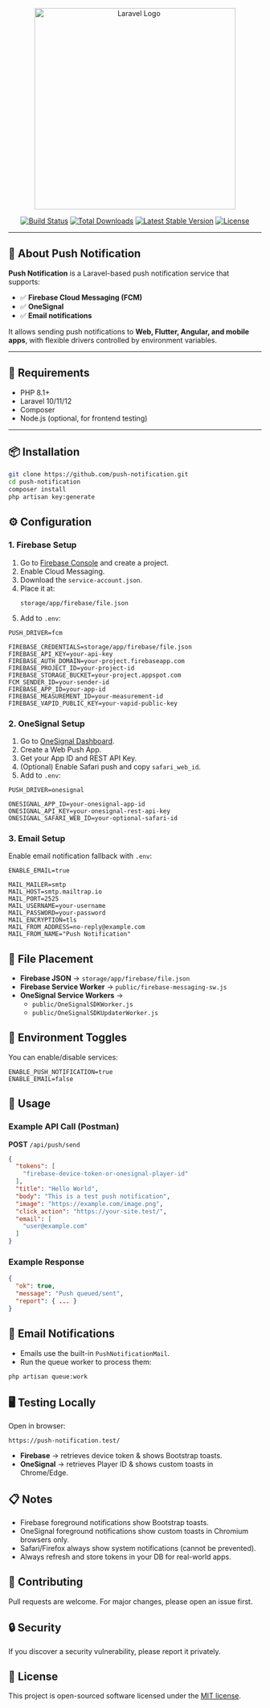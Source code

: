 <p align="center"><a href="https://laravel.com" target="_blank"><img src="https://raw.githubusercontent.com/laravel/art/master/logo-lockup/5%20SVG/2%20CMYK/1%20Full%20Color/laravel-logolockup-cmyk-red.svg" width="400" alt="Laravel Logo"></a></p>

<p align="center">
<a href="https://github.com/laravel/framework/actions"><img src="https://github.com/laravel/framework/workflows/tests/badge.svg" alt="Build Status"></a>
<a href="https://packagist.org/packages/laravel/framework"><img src="https://img.shields.io/packagist/dt/laravel/framework" alt="Total Downloads"></a>
<a href="https://packagist.org/packages/laravel/framework"><img src="https://img.shields.io/packagist/v/laravel/framework" alt="Latest Stable Version"></a>
<a href="https://packagist.org/packages/laravel/framework"><img src="https://img.shields.io/packagist/l/laravel/framework" alt="License"></a>
</p>

---

## 📌 About Push Notification

**Push Notification** is a Laravel-based push notification service that supports:

- ✅ **Firebase Cloud Messaging (FCM)**  
- ✅ **OneSignal**  
- ✅ **Email notifications**

It allows sending push notifications to **Web, Flutter, Angular, and mobile apps**, with flexible drivers controlled by environment variables.

---

## 🔧 Requirements

- PHP 8.1+  
- Laravel 10/11/12  
- Composer  
- Node.js (optional, for frontend testing)  

---

## 📦 Installation

```bash
git clone https://github.com/push-notification.git
cd push-notification
composer install
php artisan key:generate
```

## ⚙️ Configuration

### 1. Firebase Setup

1. Go to [Firebase Console](https://console.firebase.google.com) and create a project.
2. Enable Cloud Messaging.
3. Download the `service-account.json`.
4. Place it at:
   ```
   storage/app/firebase/file.json
   ```
5. Add to `.env`:

```env
PUSH_DRIVER=fcm

FIREBASE_CREDENTIALS=storage/app/firebase/file.json
FIREBASE_API_KEY=your-api-key
FIREBASE_AUTH_DOMAIN=your-project.firebaseapp.com
FIREBASE_PROJECT_ID=your-project-id
FIREBASE_STORAGE_BUCKET=your-project.appspot.com
FCM_SENDER_ID=your-sender-id
FIREBASE_APP_ID=your-app-id
FIREBASE_MEASUREMENT_ID=your-measurement-id
FIREBASE_VAPID_PUBLIC_KEY=your-vapid-public-key
```

### 2. OneSignal Setup

1. Go to [OneSignal Dashboard](https://onesignal.com).
2. Create a Web Push App.
3. Get your App ID and REST API Key.
4. (Optional) Enable Safari push and copy `safari_web_id`.
5. Add to `.env`:

```env
PUSH_DRIVER=onesignal

ONESIGNAL_APP_ID=your-onesignal-app-id
ONESIGNAL_API_KEY=your-onesignal-rest-api-key
ONESIGNAL_SAFARI_WEB_ID=your-optional-safari-id
```

### 3. Email Setup

Enable email notification fallback with `.env`:

```env
ENABLE_EMAIL=true

MAIL_MAILER=smtp
MAIL_HOST=smtp.mailtrap.io
MAIL_PORT=2525
MAIL_USERNAME=your-username
MAIL_PASSWORD=your-password
MAIL_ENCRYPTION=tls
MAIL_FROM_ADDRESS=no-reply@example.com
MAIL_FROM_NAME="Push Notification"
```

## 📂 File Placement

- **Firebase JSON** → `storage/app/firebase/file.json`
- **Firebase Service Worker** → `public/firebase-messaging-sw.js`
- **OneSignal Service Workers** →
  - `public/OneSignalSDKWorker.js`
  - `public/OneSignalSDKUpdaterWorker.js`

## 🔑 Environment Toggles

You can enable/disable services:

```env
ENABLE_PUSH_NOTIFICATION=true
ENABLE_EMAIL=false
```

## 🚀 Usage

### Example API Call (Postman)

**POST** `/api/push/send`

```json
{
  "tokens": [
    "firebase-device-token-or-onesignal-player-id"
  ],
  "title": "Hello World",
  "body": "This is a test push notification",
  "image": "https://example.com/image.png",
  "click_action": "https://your-site.test/",
  "email": [
    "user@example.com"
  ]
}
```

### Example Response

```json
{
  "ok": true,
  "message": "Push queued/sent",
  "report": { ... }
}
```

## 📨 Email Notifications

- Emails use the built-in `PushNotificationMail`.
- Run the queue worker to process them:

```bash
php artisan queue:work
```

## 🖥️ Testing Locally

Open in browser:
```
https://push-notification.test/
```

- **Firebase** → retrieves device token & shows Bootstrap toasts.
- **OneSignal** → retrieves Player ID & shows custom toasts in Chrome/Edge.

## 📋 Notes

- Firebase foreground notifications show Bootstrap toasts.
- OneSignal foreground notifications show custom toasts in Chromium browsers only.
- Safari/Firefox always show system notifications (cannot be prevented).
- Always refresh and store tokens in your DB for real-world apps.

## 🤝 Contributing

Pull requests are welcome. For major changes, please open an issue first.

## 🔒 Security

If you discover a security vulnerability, please report it privately.

## 📜 License

This project is open-sourced software licensed under the [MIT license](https://opensource.org/licenses/MIT).
